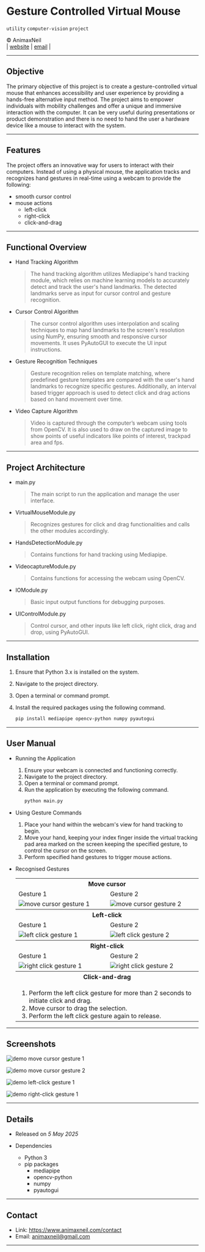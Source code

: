 # Gesture Controlled Virtual Mouse

`utility` `computer-vision` `project`

&copy; AnimaxNeil  
|
[website](https://www.animaxneil.com)
|
[email](mailto:animaxneil@gmail.com)
|

---

## Objective

The primary objective of this project is to create a gesture-controlled virtual mouse that enhances accessibility and user experience by providing a hands-free alternative input method. The project aims to empower individuals with mobility challenges and offer a unique and immersive interaction with the computer. It can be very useful during presentations or product demonstration and there is no need to hand the user a hardware device like a mouse to interact with the system.

---

## Features

The project offers an innovative way for users to interact with their computers. Instead of using a physical mouse, the application tracks and recognizes hand gestures in real-time using a webcam to provide the following:

* smooth cursor control
* mouse actions
    * left-click
    * right-click
    * click-and-drag

---

## Functional Overview

* Hand Tracking Algorithm

    > The hand tracking algorithm utilizes Mediapipe's hand tracking module, which relies on machine learning models to accurately detect and track the user's hand landmarks. The detected landmarks serve as input for cursor control and gesture recognition.

* Cursor Control Algorithm

    > The cursor control algorithm uses interpolation and scaling techniques to map hand landmarks to the screen's resolution using NumPy, ensuring smooth and responsive cursor movements. It uses PyAutoGUI to execute the UI input instructions.

* Gesture Recognition Techniques

    > Gesture recognition relies on template matching, where predefined gesture templates are compared with the user's hand landmarks to recognize specific gestures. Additionally, an interval based trigger approach is used to detect click and drag actions based on hand movement over time.

* Video Capture Algorithm

    > Video is captured through the computer’s webcam using tools from OpenCV. It is also used to draw on the captured image to show points of useful indicators like points of interest, trackpad area and fps.

---

## Project Architecture

* main.py

    > The main script to run the application and manage the user interface.

* VirtualMouseModule.py

    > Recognizes gestures for click and drag functionalities and calls the other modules accordingly.

* HandsDetectionModule.py

    > Contains functions for hand tracking using Mediapipe.

* VideocaptureModule.py

    > Contains functions for accessing the webcam using OpenCV.

* IOModule.py

    > Basic input output functions for debugging purposes.

* UIControlModule.py

    > Control cursor, and other inputs like left click, right click, drag and drop, using PyAutoGUI.

---

## Installation

1. Ensure that Python 3.x is installed on the system.

3. Navigate to the project directory.

2. Open a terminal or command prompt.

3. Install the required packages using the following command.
    ``` bash
    pip install mediapipe opencv-python numpy pyautogui
    ```

---

## User Manual

* Running the Application

    1. Ensure your webcam is connected and functioning correctly.
    2. Navigate to the project directory.
    3. Open a terminal or command prompt.
    4. Run the application by executing the following command.
        ``` bash
        python main.py
        ```

* Using Gesture Commands

    1. Place your hand within the webcam's view for hand tracking to begin.
    2. Move your hand, keeping your index finger inside the virtual tracking pad area marked on the screen keeping the specified gesture, to control the cursor on the screen.
    3. Perform specified hand gestures to trigger mouse actions.

* Recognised Gestures

    <table>
    <tr><th colspan=2>Move cursor</th></tr>
    <tr><td>Gesture 1</td><td>Gesture 2</td></tr>
    <tr>
    <td><img src="./README/move-cursor-1.png" alt="move cursor gesture 1" tooltip="move cursor gesture 1"></td>
    <td><img src="./README/move-cursor-2.png" alt="move cursor gesture 2" tooltip="move cursor gesture 2"></td>
    </tr>
    <tr><th colspan=2>Left-click</th></tr>
    <tr><td>Gesture 1</td><td>Gesture 2</td></tr>
    <tr>
    <td><img src="./README/left-click-1.png" alt="left click gesture 1" tooltip="left click gesture 1"></td>
    <td><img src="./README/left-click-2.png" alt="left click gesture 2" tooltip="left click gesture 2"></td>
    </tr>
    <tr><th colspan=2>Right-click</th></tr>
    <tr><td>Gesture 1</td><td>Gesture 2</td></tr>
    <tr>
    <td><img src="./README/right-click-1.png" alt="right click gesture 1" tooltip="right click gesture 1"></td>
    <td><img src="./README/right-click-2.png" alt="right click gesture 2" tooltip="right click gesture 2"></td>
    </tr>
    <tr><th colspan=2>Click-and-drag</th></tr>
    <tr><td colspan=2><ol>
    <li>Perform the left click gesture for more than 2 seconds to initiate click and drag.</li>
    <li>Move cursor to drag the selection.
    <li>Perform the left click gesture again to release.</li>
    </ol></td></tr>
    </table>

---

## Screenshots

![demo move cursor gesture 1](./README/demo-move-cursor-1.png "demo move cursor gesture 1")

![demo move cursor gesture 2](./README/demo-move-cursor-2.png "demo move cursor gesture 2")

![demo left-click gesture 1](./README/demo-left-click.png "demo left-click gesture 1")

![demo right-click gesture 1](./README/demo-right-click.png "demo right-click gesture 1")

---

## Details

* Released on *5 May 2025*

* Dependencies

    * Python 3
    * pip packages
        * mediapipe
        * opencv-python
        * numpy
        * pyautogui

---

## Contact

* Link: https://www.animaxneil.com/contact
* Email: animaxneil@gmail.com

---
